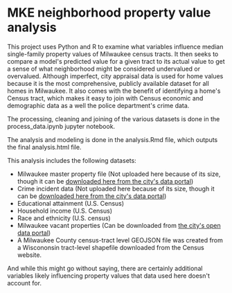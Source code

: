 # MKE neighborhood property value analysis

This project uses Python and R to examine what variables influence median single-family property values of Milwaukee census tracts. It then seeks to compare a model's predicted value for a given tract to its actual value to get a sense of what neighborhood might be considered undervalued or overvalued. Although imperfect, city appraisal data is used for home values because it is the most comprehensive, publicly available dataset for all homes in Milwaukee. It also comes with the benefit of identifying a home's Census tract, which makes it easy to join with Census economic and demographic data as a well the police department's crime data.

The processing, cleaning and joining of the various datasets is done in the process_data.ipynb jupyter notebook.

The analysis and modeling is done in the analysis.Rmd file, which outputs the final analysis.html file.

This analysis includes the following datasets:
* Milwaukee master property file (Not uploaded here because of its size, though it can be [downloaded here from the city's data portal](https://data.milwaukee.gov/dataset/mprop))
* Crime incident data (Not uploaded here because of its size, though it can be [downloaded here from the city's data portal](https://data.milwaukee.gov/dataset/wibr))
* Educational attainment (U.S. Census)
* Household income (U.S. Census)
* Race and ethnicity (U.S. census)
* Milwaukee vacant properties (Can be downloaded from [the city's open data portal](https://data.milwaukee.gov/dataset/accelavacantbuilding))
* A Milwaukee County census-tract level GEOJSON file was created from a Wiscononsin tract-level shapefile downloaded from the Census website.

And while this might go without saying, there are certainly additional variables likely influencing property values that data used here doesn't account for.